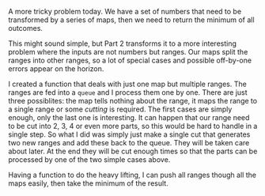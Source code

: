 A more tricky problem today. We have a set of numbers that need to be transformed by a series of maps, then we need to return the minimum of all outcomes.

This might sound simple, but Part 2 transforms it to a more interesting problem where the inputs are not numbers but ranges. Our maps split the ranges into other ranges, so a lot of special cases and possible off-by-one errors appear on the horizon.

I created a function that deals with just one map but multiple ranges. The ranges are fed into a `queue` and I process them one by one. There are just three possiblites: the map tells nothing about the range, it maps the range to a single range or some _cutting_ is required. The first cases are simply enough, only the last one is interesting. It can happen that our range need to be cut into 2, 3, 4 or even more parts, so this would be hard to handle in a single step. So what I did was simply just make a single cut that generates two new ranges and add these back to the queue. They will be taken care about later. At the end they will be cut enough times so that the parts can be processed by one of the two simple cases above. 

Having a function to do the heavy lifting, I can push all ranges though all the maps easily, then take the minimum of the result.